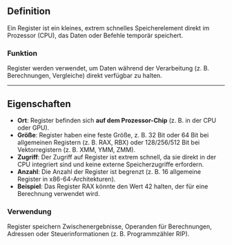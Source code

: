 ## Definition
Ein Register ist ein kleines, extrem schnelles Speicherelement direkt im Prozessor (CPU), das Daten oder Befehle temporär speichert.

### Funktion
Register werden verwendet, um Daten während der Verarbeitung (z. B. Berechnungen, Vergleiche) direkt verfügbar zu halten.

---
## Eigenschaften
- **Ort**: Register befinden sich **auf dem Prozessor-Chip** (z. B. in der CPU oder GPU).
-  **Größe**: Register haben eine feste Größe, z. B. 32 Bit oder 64 Bit bei allgemeinen Registern (z. B. RAX, RBX) oder 128/256/512 Bit bei Vektorregistern (z. B. XMM, YMM, ZMM).
- **Zugriff**: Der Zugriff auf Register ist extrem schnell, da sie direkt in der CPU integriert sind und keine externe Speicherzugriffe erfordern.
- **Anzahl**: Die Anzahl der Register ist begrenzt (z. B. 16 allgemeine Register in x86-64-Architekturen).
- **Beispiel**: Das Register RAX könnte den Wert 42 halten, der für eine Berechnung verwendet wird.

### Verwendung
Register speichern Zwischenergebnisse, Operanden für Berechnungen, Adressen oder Steuerinformationen (z. B. Programmzähler RIP).
